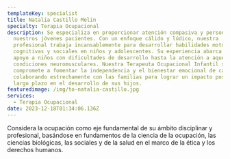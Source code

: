 ```yaml
---
templateKey: specialist
title: Natalia Castillo Melin
specialty: Terapia Ocupacional
description: Se especializa en proporcionar atención compasiva y personalizada a
  nuestros jóvenes pacientes. Con un enfoque cálido y lúdico, nuestra
  profesional trabaja incansablemente para desarrollar habilidades motoras,
  cognitivas y sociales en niños y adolescentes. Su experiencia abarca desde el
  apoyo a niños con dificultades de desarrollo hasta la atención a aquellos con
  condiciones neuromusculares. Nuestra Terapeuta Ocupacional Infantil se
  compromete a fomentar la independencia y el bienestar emocional de cada niño,
  colaborando estrechamente con las familias para lograr un impacto positivo a
  largo plazo en el desarrollo de sus hijos.
featuredimage: /img/to-natalia-castillo.jpg
services:
  - Terapia Ocupacional
date: 2023-12-18T01:34:06.136Z
---
```

<!--StartFragment-->

Considera la ocupación como eje fundamental de su ámbito disciplinar y profesional, basándose en fundamentos de la ciencia de la ocupación, las ciencias biológicas, las sociales y de la salud en el marco de la ética y los derechos humanos.

<!--EndFragment-->